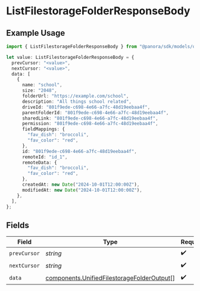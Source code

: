 # ListFilestorageFolderResponseBody

## Example Usage

```typescript
import { ListFilestorageFolderResponseBody } from "@panora/sdk/models/operations";

let value: ListFilestorageFolderResponseBody = {
  prevCursor: "<value>",
  nextCursor: "<value>",
  data: [
    {
      name: "school",
      size: "2048",
      folderUrl: "https://example.com/school",
      description: "All things school related",
      driveId: "801f9ede-c698-4e66-a7fc-48d19eebaa4f",
      parentFolderId: "801f9ede-c698-4e66-a7fc-48d19eebaa4f",
      sharedLink: "801f9ede-c698-4e66-a7fc-48d19eebaa4f",
      permission: "801f9ede-c698-4e66-a7fc-48d19eebaa4f",
      fieldMappings: {
        "fav_dish": "broccoli",
        "fav_color": "red",
      },
      id: "801f9ede-c698-4e66-a7fc-48d19eebaa4f",
      remoteId: "id_1",
      remoteData: {
        "fav_dish": "broccoli",
        "fav_color": "red",
      },
      createdAt: new Date("2024-10-01T12:00:00Z"),
      modifiedAt: new Date("2024-10-01T12:00:00Z"),
    },
  ],
};
```

## Fields

| Field                                                                                                    | Type                                                                                                     | Required                                                                                                 | Description                                                                                              |
| -------------------------------------------------------------------------------------------------------- | -------------------------------------------------------------------------------------------------------- | -------------------------------------------------------------------------------------------------------- | -------------------------------------------------------------------------------------------------------- |
| `prevCursor`                                                                                             | *string*                                                                                                 | :heavy_check_mark:                                                                                       | N/A                                                                                                      |
| `nextCursor`                                                                                             | *string*                                                                                                 | :heavy_check_mark:                                                                                       | N/A                                                                                                      |
| `data`                                                                                                   | [components.UnifiedFilestorageFolderOutput](../../models/components/unifiedfilestoragefolderoutput.md)[] | :heavy_check_mark:                                                                                       | N/A                                                                                                      |